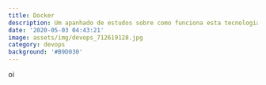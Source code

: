 ```yaml
---
title: Docker
description: Um apanhado de estudos sobre como funciona esta tecnologia
date: '2020-05-03 04:43:21'
image: assets/img/devops_712619128.jpg
category: devops
background: '#B9D030'
---
```

oi
